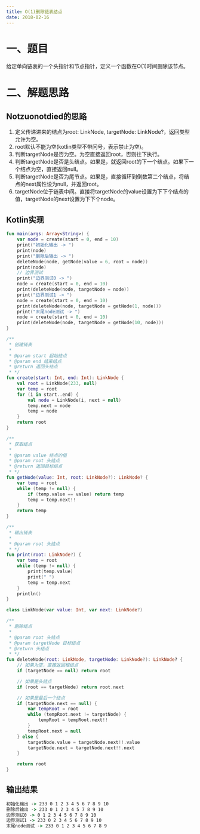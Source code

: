 ```yaml
---
title: O(1)删除链表结点
date: 2018-02-16
---
```


# 一、题目

给定单向链表的一个头指针和节点指针，定义一个函数在O(1)时间删除该节点。

# 二、解题思路

## Notzuonotdied的思路

1. 定义传递进来的结点为root: LinkNode, targetNode: LinkNode?，返回类型允许为空。
2. root默认不能为空(kotlin类型不带问号，表示禁止为空)。
3. 判断targetNode是否为空。为空直接返回root，否则往下执行。
4. 判断targetNode是否是头结点。如果是，就返回root的下一个结点。如果下一个结点为空，直接返回null。
5. 判断targetNode是否为尾节点。如果是，直接循环到倒数第二个结点，将结点的next属性设为null，并返回root。
6. targetNode位于链表中间。直接将targetNode的value设置为下下个结点的值，targetNode的next设置为下下个node。

## Kotlin实现

``` kotlin
fun main(args: Array<String>) {
    var node = create(start = 0, end = 10)
    print("初始化输出 -> ")
    print(node)
    print("删除后输出 -> ")
    deleteNode(node, getNode(value = 6, root = node))
    print(node)
    // 边界测试
    print("边界测试0 -> ")
    node = create(start = 0, end = 10)
    print(deleteNode(node, targetNode = node))
    print("边界测试1 -> ")
    node = create(start = 0, end = 10)
    print(deleteNode(node, targetNode = getNode(1, node)))
    print("末尾node测试 -> ")
    node = create(start = 0, end = 10)
    print(deleteNode(node, targetNode = getNode(10, node)))
}

/**
 * 创建链表
 *
 * @param start 起始结点
 * @param end 结束结点
 * @return 返回头结点
 * */
fun create(start: Int, end: Int): LinkNode {
    val root = LinkNode(233, null)
    var temp = root
    for (i in start..end) {
        val node = LinkNode(i, next = null)
        temp.next = node
        temp = node
    }
    return root
}

/**
 * 获取结点
 *
 * @param value 结点的值
 * @param root 头结点
 * @return 返回目标结点
 * */
fun getNode(value: Int, root: LinkNode?): LinkNode? {
    var temp = root
    while (temp != null) {
        if (temp.value == value) return temp
        temp = temp.next!!
    }
    return temp
}

/**
 * 输出链表
 *
 * @param root 头结点
 * */
fun print(root: LinkNode?) {
    var temp = root
    while (temp != null) {
        print(temp.value)
        print(" ")
        temp = temp.next
    }
    println()
}

class LinkNode(var value: Int, var next: LinkNode?)

/**
 * 删除结点
 *
 * @param root 头结点
 * @param targetNode 目标结点
 * @return 头结点
 * */
fun deleteNode(root: LinkNode, targetNode: LinkNode?): LinkNode? {
    // 如果为空，直接返回根结点
    if (targetNode == null) return root

    // 如果是头结点
    if (root == targetNode) return root.next

    // 如果是最后一个结点
    if (targetNode.next == null) {
        var tempRoot = root
        while (tempRoot.next != targetNode) {
            tempRoot = tempRoot.next!!
        }
        tempRoot.next = null
    } else {
        targetNode.value = targetNode.next!!.value
        targetNode.next = targetNode.next!!.next
    }

    return root
}
```

## 输出结果

``` cmd
初始化输出 -> 233 0 1 2 3 4 5 6 7 8 9 10 
删除后输出 -> 233 0 1 2 3 4 5 7 8 9 10 
边界测试0 -> 0 1 2 3 4 5 6 7 8 9 10 
边界测试1 -> 233 0 2 3 4 5 6 7 8 9 10 
末尾node测试 -> 233 0 1 2 3 4 5 6 7 8 9 
```